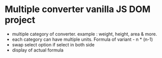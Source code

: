 # Multiple converter vanilla JS DOM project

-  multiple category of converter. example : weight, height, area & more.
- each category can have multiple units. Formula of variant - n \* (n-1)
- swap select option if select in both side
- display of actual formula